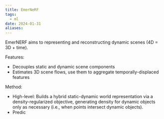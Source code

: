 ```yaml
---
title: EmerNeRF
tags:
  - ml
date: 2024-01-31
aliases:
---
```

EmerNERF aims to representing and reconstructing dynamic scenes (4D = 3D + time).

Features:
- Decouples static and dynamic scene components
- Estimates 3D scene flows, use them to aggregate temporally-displaced features

Method:
- High-level: Builds a hybrid static-dynamic world representation via a density-regularized objective, generating density for dynamic objects only as necessary (i.e., when points intersect dynamic objects).
- Predic